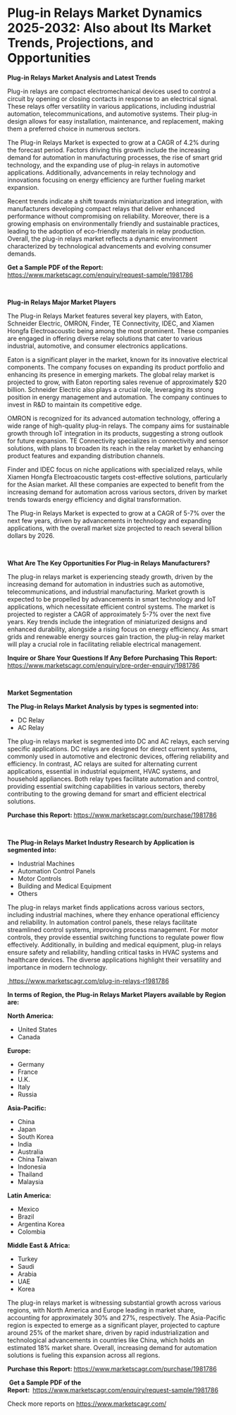 <p><h1>Plug-in Relays Market Dynamics 2025-2032: Also about Its Market Trends, Projections, and Opportunities</h1></p><p><strong>Plug-in Relays Market Analysis and Latest Trends</strong></p>
<p><p>Plug-in relays are compact electromechanical devices used to control a circuit by opening or closing contacts in response to an electrical signal. These relays offer versatility in various applications, including industrial automation, telecommunications, and automotive systems. Their plug-in design allows for easy installation, maintenance, and replacement, making them a preferred choice in numerous sectors.</p><p>The Plug-in Relays Market is expected to grow at a CAGR of 4.2% during the forecast period. Factors driving this growth include the increasing demand for automation in manufacturing processes, the rise of smart grid technology, and the expanding use of plug-in relays in automotive applications. Additionally, advancements in relay technology and innovations focusing on energy efficiency are further fueling market expansion.</p><p>Recent trends indicate a shift towards miniaturization and integration, with manufacturers developing compact relays that deliver enhanced performance without compromising on reliability. Moreover, there is a growing emphasis on environmentally friendly and sustainable practices, leading to the adoption of eco-friendly materials in relay production. Overall, the plug-in relays market reflects a dynamic environment characterized by technological advancements and evolving consumer demands.</p></p>
<p><strong>Get a Sample PDF of the Report:&nbsp;</strong> <a href="https://www.marketscagr.com/enquiry/request-sample/1981786?utm_campaign=2487&utm_medium=2&utm_source=Github&utm_content=ia&utm_term=14022025&utm_id=plug-in-relays">https://www.marketscagr.com/enquiry/request-sample/1981786</a></p>
<p>&nbsp;</p>
<p><strong>Plug-in Relays Major Market Players</strong></p>
<p><p>The Plug-in Relays Market features several key players, with Eaton, Schneider Electric, OMRON, Finder, TE Connectivity, IDEC, and Xiamen Hongfa Electroacoustic being among the most prominent. These companies are engaged in offering diverse relay solutions that cater to various industrial, automotive, and consumer electronics applications.</p><p>Eaton is a significant player in the market, known for its innovative electrical components. The company focuses on expanding its product portfolio and enhancing its presence in emerging markets. The global relay market is projected to grow, with Eaton reporting sales revenue of approximately $20 billion. Schneider Electric also plays a crucial role, leveraging its strong position in energy management and automation. The company continues to invest in R&D to maintain its competitive edge.</p><p>OMRON is recognized for its advanced automation technology, offering a wide range of high-quality plug-in relays. The company aims for sustainable growth through IoT integration in its products, suggesting a strong outlook for future expansion. TE Connectivity specializes in connectivity and sensor solutions, with plans to broaden its reach in the relay market by enhancing product features and expanding distribution channels.</p><p>Finder and IDEC focus on niche applications with specialized relays, while Xiamen Hongfa Electroacoustic targets cost-effective solutions, particularly for the Asian market. All these companies are expected to benefit from the increasing demand for automation across various sectors, driven by market trends towards energy efficiency and digital transformation.</p><p>The Plug-in Relays Market is expected to grow at a CAGR of 5-7% over the next few years, driven by advancements in technology and expanding applications, with the overall market size projected to reach several billion dollars by 2026.</p></p>
<p>&nbsp;</p>
<p><strong>What Are The Key Opportunities For Plug-in Relays Manufacturers?</strong></p>
<p><p>The plug-in relays market is experiencing steady growth, driven by the increasing demand for automation in industries such as automotive, telecommunications, and industrial manufacturing. Market growth is expected to be propelled by advancements in smart technology and IoT applications, which necessitate efficient control systems. The market is projected to register a CAGR of approximately 5-7% over the next five years. Key trends include the integration of miniaturized designs and enhanced durability, alongside a rising focus on energy efficiency. As smart grids and renewable energy sources gain traction, the plug-in relay market will play a crucial role in facilitating reliable electrical management.</p></p>
<p><strong>Inquire or Share Your Questions If Any Before Purchasing This Report:</strong> <a href="https://www.marketscagr.com/enquiry/pre-order-enquiry/1981786?utm_campaign=2487&utm_medium=2&utm_source=Github&utm_content=ia&utm_term=14022025&utm_id=plug-in-relays">https://www.marketscagr.com/enquiry/pre-order-enquiry/1981786</a></p>
<p>&nbsp;</p>
<p><strong>Market Segmentation</strong></p>
<p><strong>The Plug-in Relays Market Analysis by types is segmented into:</strong></p>
<p><ul><li>DC Relay</li><li>AC Relay</li></ul></p>
<p><p>The plug-in relays market is segmented into DC and AC relays, each serving specific applications. DC relays are designed for direct current systems, commonly used in automotive and electronic devices, offering reliability and efficiency. In contrast, AC relays are suited for alternating current applications, essential in industrial equipment, HVAC systems, and household appliances. Both relay types facilitate automation and control, providing essential switching capabilities in various sectors, thereby contributing to the growing demand for smart and efficient electrical solutions.</p></p>
<p><strong>Purchase this Report:&nbsp;</strong><a href="https://www.marketscagr.com/purchase/1981786?utm_campaign=2487&utm_medium=2&utm_source=Github&utm_content=ia&utm_term=14022025&utm_id=plug-in-relays">https://www.marketscagr.com/purchase/1981786</a></p>
<p>&nbsp;</p>
<p><strong>The Plug-in Relays Market Industry Research by Application is segmented into:</strong></p>
<p><ul><li>Industrial Machines</li><li>Automation Control Panels</li><li>Motor Controls</li><li>Building and Medical Equipment</li><li>Others</li></ul></p>
<p><p>The plug-in relays market finds applications across various sectors, including industrial machines, where they enhance operational efficiency and reliability. In automation control panels, these relays facilitate streamlined control systems, improving process management. For motor controls, they provide essential switching functions to regulate power flow effectively. Additionally, in building and medical equipment, plug-in relays ensure safety and reliability, handling critical tasks in HVAC systems and healthcare devices. The diverse applications highlight their versatility and importance in modern technology.</p></p>
<p><a href="https://www.marketscagr.com/plug-in-relays-r1981786?utm_campaign=2487&utm_medium=2&utm_source=Github&utm_content=ia&utm_term=14022025&utm_id=plug-in-relays">&nbsp;https://www.marketscagr.com/plug-in-relays-r1981786</a></p>
<p><strong>In terms of Region, the Plug-in Relays Market Players available by Region are:</strong></p>
<p>
    <p> <strong> North America: </strong>
        <ul>
            <li>United States</li>
            <li>Canada</li>
        </ul>
        </p> 
    <p> <strong> Europe: </strong>
        <ul>
            <li>Germany</li>
            <li>France</li>
            <li>U.K.</li>
            <li>Italy</li>
            <li>Russia</li>
        </ul>
        </p> 
    <p> <strong> Asia-Pacific: </strong>
        <ul>
            <li>China</li>
            <li>Japan</li>
            <li>South Korea</li>
            <li>India</li>
            <li>Australia</li>
            <li>China Taiwan</li>
            <li>Indonesia</li>
            <li>Thailand</li>
            <li>Malaysia</li>
        </ul>
        </p> 
    <p> <strong> Latin America: </strong>
        <ul>
            <li>Mexico</li>
            <li>Brazil</li>
            <li>Argentina Korea</li>
            <li>Colombia</li>
        </ul>
        </p> 
    <p> <strong> Middle East & Africa: </strong>
        <ul>
            <li>Turkey</li>
            <li>Saudi</li>
            <li>Arabia</li>
            <li>UAE</li>
            <li>Korea</li>
        </ul>
    </p>
    </p>
<p><p>The plug-in relays market is witnessing substantial growth across various regions, with North America and Europe leading in market share, accounting for approximately 30% and 27%, respectively. The Asia-Pacific region is expected to emerge as a significant player, projected to capture around 25% of the market share, driven by rapid industrialization and technological advancements in countries like China, which holds an estimated 18% market share. Overall, increasing demand for automation solutions is fueling this expansion across all regions.</p></p>
<p><strong>Purchase this Report: </strong><a href="https://www.marketscagr.com/purchase/1981786?utm_campaign=2487&utm_medium=2&utm_source=Github&utm_content=ia&utm_term=14022025&utm_id=plug-in-relays">https://www.marketscagr.com/purchase/1981786</a></p>
<p>&nbsp;<strong>Get a Sample PDF of the Report:&nbsp;&nbsp;</strong><a href="https://www.marketscagr.com/enquiry/request-sample/1981786?utm_campaign=2487&utm_medium=2&utm_source=Github&utm_content=ia&utm_term=14022025&utm_id=plug-in-relays">https://www.marketscagr.com/enquiry/request-sample/1981786</a></p>
<p><strong></strong></p>
<p>Check more reports on <a href="https://www.marketscagr.com/?utm_campaign=2487&utm_medium=2&utm_source=Github&utm_content=ia&utm_term=14022025&utm_id=plug-in-relays">https://www.marketscagr.com/</a></p>